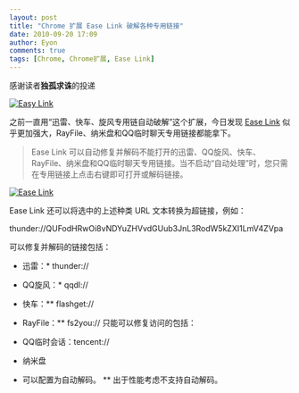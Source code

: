 ```yaml
---
layout: post
title: "Chrome 扩展 Ease Link 破解各种专用链接"
date: 2010-09-20 17:09
author: Eyon
comments: true
tags: [Chrome, Chrome扩展, Ease Link]
---
```

感谢读者**独孤求诛**的投递

<a href="http://img.chromi.org/2010/09/Easy-Link.png">![](http://img.chromi.org/2010/09/Easy-Link.png "Easy Link")</a>

之前一直用“迅雷、快车、旋风专用链自动破解”这个扩展，今日发现 [Ease Link](https://chrome.google.com/extensions/detail/mnbllbbekhlliaedopijladkbckldcbb#) 似乎更加强大，RayFile、纳米盘和QQ临时聊天专用链接都能拿下。



>Ease Link 可以自动修复并解码不能打开的迅雷、QQ旋风、快车、RayFile、纳米盘和QQ临时聊天专用链接。当不启动“自动处理”时，您只需在专用链接上点击右键即可打开或解码链接。

<a href="http://img.chromi.org/2010/09/Ease-Link.png">![](http://img.chromi.org/2010/09/Ease-Link.png "Ease Link")</a>

Ease Link 还可以将选中的上述种类 URL 文本转换为超链接，例如：

thunder://QUFodHRwOi8vNDYuZHVvdGUub3JnL3RodW5kZXI1LmV4ZVpa

可以修复并解码的链接包括：


*   迅雷：* thunder://
*   QQ旋风：* qqdl://
*   快车：** flashget://
*   RayFile：** fs2you://
只能可以修复访问的包括：


*   QQ临时会话：tencent://
*   纳米盘
* 可以配置为自动解码。
** 出于性能考虑不支持自动解码。





